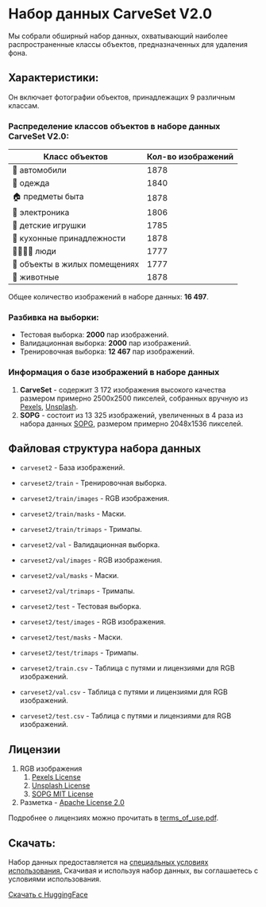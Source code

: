 # Набор данных CarveSet V2.0

Мы собрали обширный набор данных, охватывающий наиболее распространенные классы объектов, 
предназначенных для удаления фона.

## Характеристики:
Он включает фотографии объектов, принадлежащих 9 различным классам.
### Распределение классов объектов в наборе данных CarveSet V2.0:

| Класс объектов                | Кол-во изображений |
|-------------------------------|--------------------|
| 🚗 автомобили                 | 1878               |
| 👗 одежда                     | 1840               |
| 🏠 предметы быта              | 1878               |
| 📱 электроника                | 1806               |
| 🧸 детские игрушки            | 1785               |
| 🍳 кухонные принадлежности    | 1878               |
| 👨‍👩‍👧‍👦 люди              | 1777               |
| 🏡 объекты в жилых помещениях | 1777               |
| 🐾 животные                   | 1878               |

Общее количество изображений в наборе данных: **16 497**.

### Разбивка на выборки:

-   Тестовая выборка: **2000** пар изображений.
-   Валидационная выборка: **2000** пар изображений.
-   Тренировочная выборка: **12 467** пар изображений.

###  Информация о базе изображений в наборе данных
1.  **CarveSet** - содержит 3 172 изображения высокого качества размером примерно 2500x2500 пикселей, собранных вручную из [Pexels](https://www.pexels.com/), [Unsplash](https://unsplash.com/).
2.  **SOPG** - состоит из 13 325 изображений, увеличенных в 4 раза из набора данных [SOPG](https://huggingface.co/datasets/absinc/sopg), 
размером примерно 2048x1536 пикселей.

## Файловая структура набора данных
-   `carveset2` - База изображений.


-   `carveset2/train` - Тренировочная выборка.
-   `carveset2/train/images` - RGB изображения.
-   `carveset2/train/masks` - Маски.
-   `carveset2/train/trimaps` - Тримапы.


-   `carveset2/val` - Валидационная выборка.
-   `carveset2/val/images` - RGB изображения.
-   `carveset2/val/masks` - Маски.
-   `carveset2/val/trimaps` - Тримапы.


-   `carveset2/test` - Тестовая выборка.
-   `carveset2/test/images` - RGB изображения.
-   `carveset2/test/masks` - Маски.
-   `carveset2/test/trimaps` - Тримапы.


-   `carveset2/train.csv` - Таблица с путями и лицензиями для RGB изображений.
-   `carveset2/val.csv` - Таблица с путями и лицензиями для RGB изображений.
-   `carveset2/test.csv` - Таблица с путями и лицензиями для RGB изображений.

## Лицензии
1. RGB изображения
   1. [Pexels License](https://www.pexels.com/ru-RU/license/)
   2. [Unsplash License](https://unsplash.com/license)
   3. [SOPG MIT License](https://huggingface.co/datasets/absinc/sopg#license)
2. Разметка - [Apache License 2.0](https://github.com/OPHoperHPO/freezed_carvekit_2023/blob/master/LICENSE)

Подробнее о лицензиях можно прочитать в [terms_of_use.pdf](terms_of_use.pdf).
## Скачать:
Набор данных предоставляется на [специальных условиях использования.](terms_of_use.pdf)
Скачивая и используя набор данных, вы соглашаетесь с условиями использования.

 [Скачать с HuggingFace](https://huggingface.co/datasets/Carve/carveset)